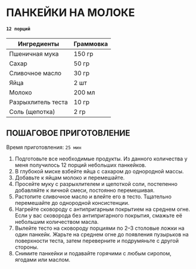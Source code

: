 # ПАНКЕЙКИ НА МОЛОКЕ

#### `12 порций`

| Ингредиенты          | Граммовка |
|----------------------|-----------|
| Пшеничная мука       | 150 гр    |
| Сахар                | 50 гр     |
| Сливочное масло      | 30 гр     |
| Яйца                 | 2 шт      |
| Молоко               | 200 мл    |
| Разрыхлитель теста   | 10 гр     |
| Соль (щепотка)       | 2 гр      |

## ПОШАГОВОЕ ПРИГОТОВЛЕНИЕ
Время приготовления: `25 мин`
 
1. Подготовьте все необходимые продукты. Из данного количества у меня получилось 12 порций небольших панкейков.
2. В глубокой миске взбейте яйца с сахаром до однородной массы.
3. Добавьте к яйцам молоко и перемешайте.
4. Просейте муку с разрыхлителем и щепоткой соли, постепенно добавляйте к яичной смеси, постоянно перемешивая.
5. Растопите сливочное масло и влейте его в тесто. Тщательно перемешайте до однородной консистенции.
6. Нагрейте сковороду с антипригарным покрытием на среднем огне. Если у вас сковорода без антипригарного покрытия, смажьте её небольшим количеством масла.
7. Вылейте тесто на сковороду порциями по 2–3 столовые ложки на один панкейк. Жарьте на среднем огне до появления пузырьков на поверхности теста, затем переверните и подрумяньте с другой стороны.
8. Снимите панкейки и подавайте горячими с любым сиропом, ягодами или маслом.
